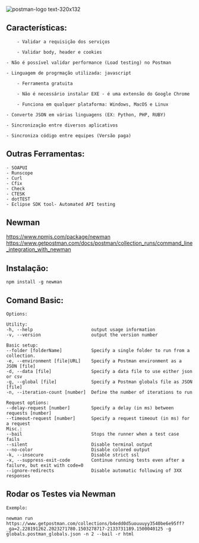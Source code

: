 ![postman-logo text-320x132](https://user-images.githubusercontent.com/4249709/29496848-63ad446c-85b1-11e7-904e-a4ddad25e9db.png)


## Características: 
    	- Validar a requisição dos serviços 
	
        - Validar body, header e cookies 
	
	- Não é possível validar performance (Load testing) no Postman 
    	
	- Linguagem de progrmação utilizada: javascript  
    
    	- Ferramenta gratuita
    
    	- Não é necessário instalar EXE - é uma extensão do Google Chrome
    
    	- Funciona em qualquer plataforma: Windows, MacOS e Linux
    	
	- Converte JSON em várias linguagens (EX: Python, PHP, RUBY)
    	
	- Sincronização entre diversos aplicativos
    	
	- Sincroniza código entre equipes (Versão paga)

## Outras Ferramentas: 
    - SOAPUI
	- Runscope
	- Curl
	- Cfix
	- Check
	- CTESK
	- dotTEST
	- Eclipse SDK tool- Automated API testing

## Newman 

https://www.npmjs.com/package/newman
https://www.getpostman.com/docs/postman/collection_runs/command_line_integration_with_newman


## Instalação: 

	npm install -g newman

## Comand Basic: 

	Options:

	Utility:
	-h, --help                      output usage information
	-v, --version                   output the version number

	Basic setup:
	--folder [folderName]           Specify a single folder to run from a collection.
	-e, --environment [file|URL]    Specify a Postman environment as a JSON [file]
	-d, --data [file]               Specify a data file to use either json or csv
	-g, --global [file]             Specify a Postman globals file as JSON [file]
	-n, --iteration-count [number]  Define the number of iterations to run

	Request options:
	--delay-request [number]        Specify a delay (in ms) between requests [number]
	--timeout-request [number]      Specify a request timeout (in ms) for a request
	Misc.:
	--bail                          Stops the runner when a test case fails
	--silent                        Disable terminal output
	--no-color                      Disable colored output
	-k, --insecure                  Disable strict ssl
	-x, --suppress-exit-code        Continue running tests even after a failure, but exit with code=0
	--ignore-redirects              Disable automatic following of 3XX responses


## Rodar os Testes via Newman 

	Exemplo: 
	
	newman run https://www.getpostman.com/collections/b4edd0d5uouuuyy3540be6e95ff?_ga=2.228191262.2023271780.1503278717-2133731189.1500040125 -g globals.postman_globals.json -n 2 --bail -r html
